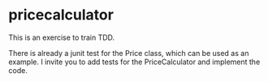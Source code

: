 # pricecalculator

This is an exercise to train TDD.

There is already a junit test for the Price class, which can be used as an example.
I invite you to add tests for the PriceCalculator and implement the code.